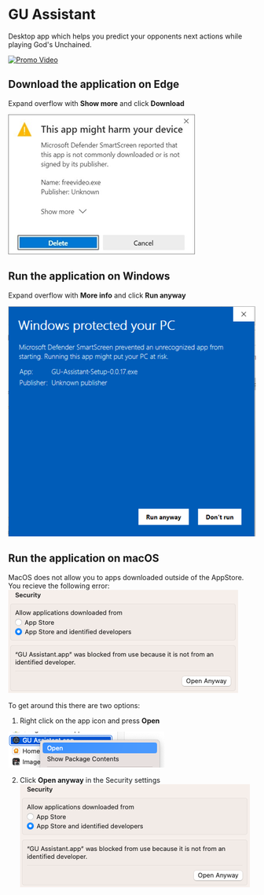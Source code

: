 # GU Assistant
Desktop app which helps you predict your opponents next actions while playing God's Unchained.

[![Promo Video](https://img.youtube.com/vi/noDy0UOS1es/0.jpg)](https://www.youtube.com/watch?v=noDy0UOS1es "Promo Video")

## Download the application on Edge
Expand overflow with **Show more** and click **Download**

![Edge download security prompt](win_edge_smart_defender_download.png)

## Run the application on Windows
Expand overflow with **More info** and click **Run anyway**

![Windows security prompt](win_dev_security.png)

## Run the application on macOS
MacOS does not allow you to apps downloaded outside of the AppStore. You recieve the following error:
![macOS security prompt](mac_settings_security_open.png)

To get around this there are two options:
1. Right click on the app icon and press **Open**

![macOS open with right click](macos_dev_security.png)

2. Click **Open anyway** in the Security settings
![macOS open from settings](mac_settings_security_open.png)

